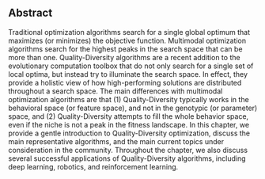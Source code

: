 ## Abstract
Traditional optimization algorithms search for a single global optimum that maximizes (or minimizes) the objective function. Multimodal optimization algorithms search for the highest peaks in the search space that can be more than one. Quality-Diversity algorithms are a recent addition to the evolutionary computation toolbox that do not only search for a single set of local optima, but instead try to illuminate the search space. In effect, they provide a holistic view of how high-performing solutions are distributed throughout a search space. The main differences with multimodal optimization algorithms are that (1) Quality-Diversity typically works in the behavioral space (or feature space), and not in the genotypic (or parameter) space, and (2) Quality-Diversity attempts to fill the whole behavior space, even if the niche is not a peak in the fitness landscape. In this chapter, we provide a gentle introduction to Quality-Diversity optimization, discuss the main representative algorithms, and the main current topics under consideration in the community. Throughout the chapter, we also discuss several successful applications of Quality-Diversity algorithms, including deep learning, robotics, and reinforcement learning.